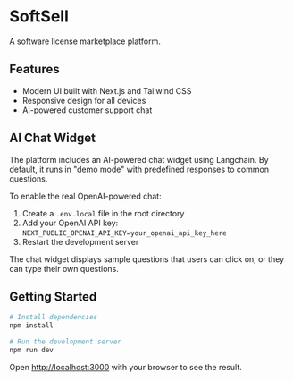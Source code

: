 # SoftSell

A software license marketplace platform.

## Features

- Modern UI built with Next.js and Tailwind CSS
- Responsive design for all devices
- AI-powered customer support chat

## AI Chat Widget

The platform includes an AI-powered chat widget using Langchain. By default, it runs in "demo mode" with predefined responses to common questions. 

To enable the real OpenAI-powered chat:

1. Create a `.env.local` file in the root directory
2. Add your OpenAI API key: `NEXT_PUBLIC_OPENAI_API_KEY=your_openai_api_key_here`
3. Restart the development server

The chat widget displays sample questions that users can click on, or they can type their own questions.

## Getting Started

```bash
# Install dependencies
npm install

# Run the development server
npm run dev
```

Open [http://localhost:3000](http://localhost:3000) with your browser to see the result.